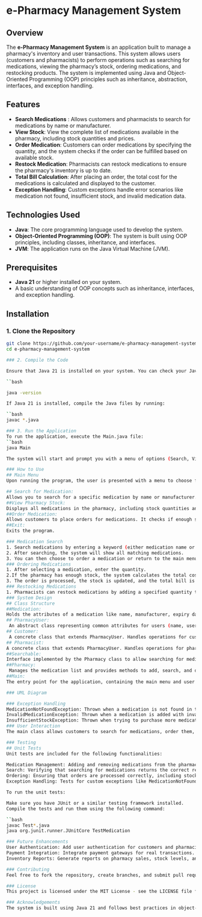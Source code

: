 # e-Pharmacy Management System

## Overview

The **e-Pharmacy Management System** is an application built to manage a pharmacy's inventory and user transactions. This system allows users (customers and pharmacists) to perform operations such as searching for medications, viewing the pharmacy’s stock, ordering medications, and restocking products. The system is implemented using Java and Object-Oriented Programming (OOP) principles such as inheritance, abstraction, interfaces, and exception handling.

## Features

- **Search Medications** : Allows customers and pharmacists to search for medications by name or manufacturer.
- **View Stock**: View the complete list of medications available in the pharmacy, including stock quantities and prices.
- **Order Medication**: Customers can order medications by specifying the quantity, and the system checks if the order can be fulfilled based on available stock.
- **Restock Medication**: Pharmacists can restock medications to ensure the pharmacy's inventory is up to date.
- **Total Bill Calculation**: After placing an order, the total cost for the medications is calculated and displayed to the customer.
- **Exception Handling**: Custom exceptions handle error scenarios like medication not found, insufficient stock, and invalid medication data.

## Technologies Used

- **Java**: The core programming language used to develop the system.
- **Object-Oriented Programming (OOP)**: The system is built using OOP principles, including classes, inheritance, and interfaces.
- **JVM**: The application runs on the Java Virtual Machine (JVM).

## Prerequisites

- **Java 21** or higher installed on your system.
- A basic understanding of OOP concepts such as inheritance, interfaces, and exception handling.

## Installation

### 1. Clone the Repository

```bash
git clone https://github.com/your-username/e-pharmacy-management-system.git
cd e-pharmacy-management-system

### 2. Compile the Code

Ensure that Java 21 is installed on your system. You can check your Java version by running:

``bash

java -version

If Java 21 is installed, compile the Java files by running:

``bash
javac *.java

### 3. Run the Application
To run the application, execute the Main.java file:
``bash
java Main

The system will start and prompt you with a menu of options (Search, View Stock, Order Medication, and Exit).

### How to Use
## Main Menu
Upon running the program, the user is presented with a menu to choose from the following options:

## Search for Medication:
Allows you to search for a specific medication by name or manufacturer.
##View Pharmacy Stock:
Displays all medications in the pharmacy, including stock quantities and prices.
##Order Medication:
Allows customers to place orders for medications. It checks if enough stock is available and updates the stock after a successful purchase.
##Exit:
Exits the program.

### Medication Search
1. Search medications by entering a keyword (either medication name or manufacturer).
2. After searching, the system will show all matching medications.
3. You can then choose to order a medication or return to the main menu.
### Ordering Medications
1. After selecting a medication, enter the quantity.
2.If the pharmacy has enough stock, the system calculates the total cost and prompts the customer to confirm the order.
3. The order is processed, the stock is updated, and the total bill is displayed.
### Restocking Medications
1. Pharmacists can restock medications by adding a specified quantity to the available stock.
### System Design
## Class Structure
##Medication:
Holds the attributes of a medication like name, manufacturer, expiry date, batch number, stock quantity, and price.
## PharmacyUser:
 An abstract class representing common attributes for users (name, userId, userType).
## Customer:
 A concrete class that extends PharmacyUser. Handles operations for customers, such as ordering medications.
## Pharmacist: 
A concrete class that extends PharmacyUser. Handles operations for pharmacists, such as restocking medications.
##Searchable: 
Interface implemented by the Pharmacy class to allow searching for medications.
##Pharmacy:
 Manages the medication list and provides methods to add, search, and display medications.
##Main:
The entry point for the application, containing the main menu and user interaction logic.

### UML Diagram

### Exception Handling
MedicationNotFoundException: Thrown when a medication is not found in the pharmacy during search or order operations.
InvalidMedicationException: Thrown when a medication is added with invalid details (e.g., empty name or manufacturer).
InsufficientStockException: Thrown when trying to purchase more medication than is available in stock.
### User Interaction
The main class allows customers to search for medications, order them, and view the total bill. Pharmacists can restock medications when needed. Exception handling ensures that invalid operations are managed gracefully, providing meaningful messages to users.

### Testing
## Unit Tests
Unit tests are included for the following functionalities:

Medication Management: Adding and removing medications from the pharmacy.
Search: Verifying that searching for medications returns the correct results.
Ordering: Ensuring that orders are processed correctly, including stock checks and total bill calculation.
Exception Handling: Tests for custom exceptions like MedicationNotFoundException and InsufficientStockException.

To run the unit tests:

Make sure you have JUnit or a similar testing framework installed.
Compile the tests and run them using the following command:

``bash
javac Test*.java
java org.junit.runner.JUnitCore TestMedication

### Future Enhancements
User Authentication: Add user authentication for customers and pharmacists.
Payment Integration: Integrate payment gateways for real transactions.
Inventory Reports: Generate reports on pharmacy sales, stock levels, and expired medications.

### Contributing
Feel free to fork the repository, create branches, and submit pull requests. Contributions are welcome!

### License
This project is licensed under the MIT License - see the LICENSE file for details.

### Acknowledgements
The system is built using Java 21 and follows best practices in object-oriented design.
